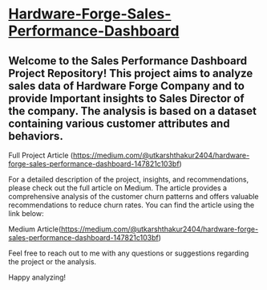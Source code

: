 # [Hardware-Forge-Sales-Performance-Dashboard](https://medium.com/@utkarshthakur2404/hardware-forge-sales-performance-dashboard-147821c103bf)
## Welcome to the Sales Performance Dashboard Project Repository! This project aims to analyze sales data of Hardware Forge Company and to provide Important insights to Sales Director of the company. The analysis is based on a dataset containing various customer attributes and behaviors.

Full Project Article (https://medium.com/@utkarshthakur2404/hardware-forge-sales-performance-dashboard-147821c103bf)

For a detailed description of the project, insights, and recommendations, please check out the full article on Medium. The article provides a comprehensive analysis of the customer churn patterns and offers valuable recommendations to reduce churn rates. You can find the article using the link below:

Medium Article(https://medium.com/@utkarshthakur2404/hardware-forge-sales-performance-dashboard-147821c103bf)

Feel free to reach out to me with any questions or suggestions regarding the project or the analysis.

Happy analyzing!
